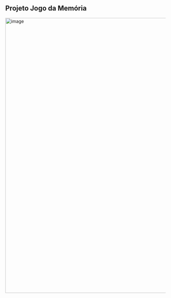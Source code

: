 ## Projeto Jogo da Memória 

<img width="755" height="867" alt="image" src="https://github.com/user-attachments/assets/d8bbfc60-bddd-4b92-880c-71ff170f6be8" />

